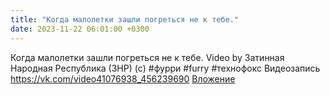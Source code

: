 ```yaml
---
title: "Когда малолетки зашли погреться не к тебе."
date: 2023-11-22 06:01:00 +0300
---
```


Когда малолетки зашли погреться не к тебе.
Video by Затинная Народная Республика (ЗНР) (c)
#фурри #furry #технофокс
Видеозапись
<a class="vk-attach" href="https://vk.com/video41076938_456239690">https://vk.com/video41076938_456239690</a>
<a class="vk-attach" href="https://vk.com/video41076938_456239690">Вложение</a>
